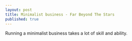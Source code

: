 ```yaml
---
layout: post
title: Minimalist business - Far Beyond The Stars
published: true
---
```

Running a minimalist business takes a lot of skill and ability.
